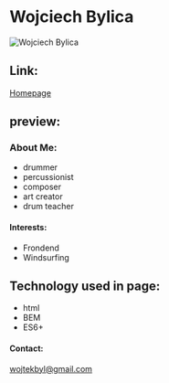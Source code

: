 
# Wojciech Bylica

![Wojciech Bylica](https://github.com/kynkyn-projects/homepage/blob/main/images/IMG-4516.JPG?raw=true?)
## Link:
[Homepage](https://wojciechbylica.github.io/homepage/)

## preview:

 ### About Me:
 - drummer
 - percussionist
 - composer
 - art creator
 - drum teacher

####  Interests:
- Frondend
- Windsurfing

## Technology used in page:
- html
- BEM
- ES6+

#### Contact:
wojtekbyl@gmail.com
